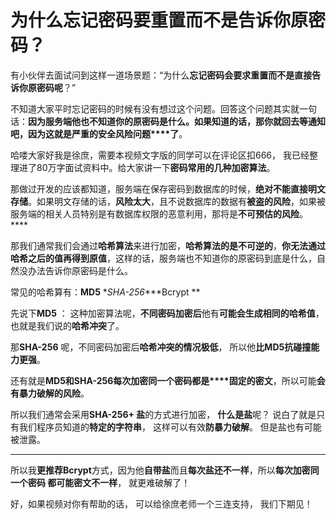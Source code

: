 # 为什么忘记密码要重置而不是告诉你原密码？

有小伙伴去面试问到这样一道场景题：“为什么**忘记密码会要求重置而不是直接告诉你原密码呢**？”

不知道大家平时忘记密码的时候有没有想过这个问题。回答这个问题其实就一句话：**因为服务端他也不知道****你的原密码是什么。如果知道的话，****那你就回去等通知吧****，因为这就是严重的****安全风险问题****了**。

哈喽大家好我是徐庶，需要本视频文字版的同学可以在评论区扣666， 我已经整理进了80万字面试资料中。给大家讲一下**密码常用的几种加密算法**。

那做过开发的应该都知道，服务端在保存密码到数据库的时候，**绝对不能直接明文存储**。如果明文存储的话，**风险太大**，且不说数据库的数据有**被盗的风险**，如果被服务端的相关人员特别是有数据库权限的恶意利用，那将是**不可预估的风险**。****

那我们通常我们会通过**哈希算法**来进行加密，**哈希算法的是不可逆的**，**你无法通过哈希之后的值再得到原值**，这样的话，服务端也不知道你的原密码到底是什么，自然没办法告诉你原密码是什么。

常见的哈希算有：**MD5** \**SHA-256**\**Bcrypt **

先说下**MD5**  ： 这种加密算法呢，**不同密码加密后**他有**可能会生成相同的哈希值**，也就是我们说的**哈希冲突**了。

那**SHA-256** 呢，不同密码加密后**哈希冲突的情况极低**，  所以他**比MD5抗碰撞能力更强**。

还有就是**MD5和SHA-256每次加密同一个密码都是****固定的密文**，所以可能**会有暴力破解的风险**。

所以我们通常会采用**SHA-256+ 盐**的方式进行加密， **什么是盐**呢？  说白了就是只有我们程序员知道的**特定的字符串**，  这样可以有效**防暴力破解**。  但是盐也有可能被泄露。

****

所以我**更推荐Bcrypt**方式，因为他**自带盐**而且**每次盐还不一样**，所以**每次加密同一个密码 都可能密文不一样**， 就更难破解了！

好，如果视频对你有帮助的话， 可以给徐庶老师一个三连支持， 我们下期见！
